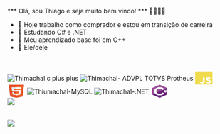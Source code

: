 *** Olá, sou Thiago e seja muito bem vindo! *** 🤜🏾🤛🏾

- 🔭 Hoje trabalho como comprador e estou em transição de carreira
- 🌱 Estudando C# e .NET
- 🥊 Meu aprendizado base foi em C++
- 🤠 Ele/dele
##
<div style="display: inline_block"><br>
  <img align="center" alt="Thimachal c plus plus" height="30" width="40" src="https://icongr.am/devicon/cplusplus-original.svg?size=128&color=currentColor">
  <img align="center" alt="Thimachal- ADVPL TOTVS Protheus" height="30" width="30" src="https://www.traycorp.com.br/wp-content/uploads/2020/03/protheus.jpg">
  <img align="center" alt="Thimachal-Js" height="30" width="40" src="https://raw.githubusercontent.com/devicons/devicon/master/icons/javascript/javascript-plain.svg">
  <img align="center" alt="Thimachal-HTML" height="30" width="40" src="https://raw.githubusercontent.com/devicons/devicon/master/icons/html5/html5-original.svg">
  <img align="center" alt="Thiumachal-MySQL" height="70" width="50" src="https://icongr.am/devicon/mysql-original-wordmark.svg?size=128&color=currentColor">
  <img align="center" alt="Thimachal-.NET" height="30" width="40" src="https://icongr.am/devicon/dot-net-original-wordmark.svg?size=128&color=currentColor">
  <img align="center" alt="Thimachal-Csharp" height="30" width="40" src="https://raw.githubusercontent.com/devicons/devicon/master/icons/csharp/csharp-original.svg">
</div>

<img height="150em" src="https://github-readme-stats.vercel.app/api?username=Thimachal&show_icons=true&theme=blueberry&include_all_commits=true&count_private=true"/>

##

<div> 
    <a href="https://www.linkedin.com/in/thiago-oliveira-tmo/" target="_blank"><img src="https://img.shields.io/badge/-LinkedIn-%230077B5?style=for-the-badge&logo=linkedin&logoColor=white" target="_blank"></a>  
</div>
